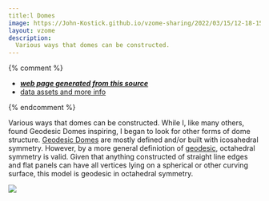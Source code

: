 ```yaml
---
title:l Domes
image: https://John-Kostick.github.io/vzome-sharing/2022/03/15/12-18-15-60-gon field-Octahedral-Dome/60-gon field-Octahedral-Dome.png
layout: vzome
description:
  Various ways that domes can be constructed.  
---
```


{% comment %}
 - [***web page generated from this source***][post]
 - [data assets and more info][github]

[post]: <https://John-Kostick.github.io/vzome-sharing/2022/03/15/60-gon field-Octahedral-Dome-12-18-15.html>
[github]: <https://github.com/John-Kostick/vzome-sharing/tree/main/2022/03/15/12-18-15-60-gon field-Octahedral-Dome/>
{% endcomment %}

  Various ways that domes can be constructed. While I, like many others, found Geodesic Domes inspiring, I began to look for other forms of dome structure.  [Geodesic Domes](https://en.wikipedia.org/wiki/Geodesic_dome) are mostly defined and/or built with icosahedral symmetry.  However, by a more general definiotion of [geodesic](https://www.lexico.com/en/definition/geodesic), octahedral symmetry is valid.  Given that anything constructed of straight line edges and flat panels can have all vertices lying on a spherical or other curving surface, this model is geodesic in octahedral symmetry.
  
<vzome-viewer style="width: 100%; height: 65vh;"
       src="https://John-Kostick.github.io/vzome-sharing/2022/03/15/12-18-15-60-gon field-Octahedral-Dome/60-gon field-Octahedral-Dome.vZome" >
  <img src="https://John-Kostick.github.io/vzome-sharing/2022/03/15/12-18-15-60-gon field-Octahedral-Dome/60-gon field-Octahedral-Dome.png" />
</vzome-viewer>
